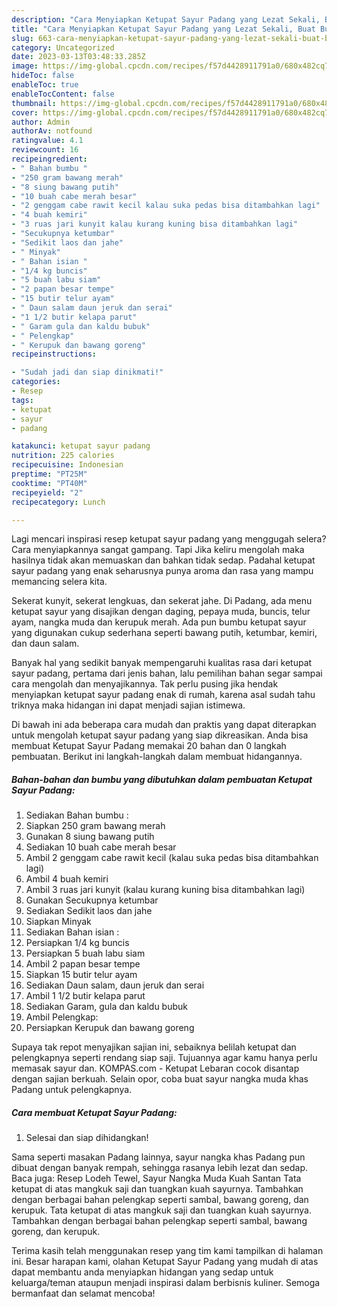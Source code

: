 ```yaml
---
description: "Cara Menyiapkan Ketupat Sayur Padang yang Lezat Sekali, Buat Buka Puasa}"
title: "Cara Menyiapkan Ketupat Sayur Padang yang Lezat Sekali, Buat Buka Puasa}"
slug: 663-cara-menyiapkan-ketupat-sayur-padang-yang-lezat-sekali-buat-buka-puasa
category: Uncategorized
date: 2023-03-13T03:48:33.285Z
image: https://img-global.cpcdn.com/recipes/f57d4428911791a0/680x482cq70/ketupat-sayur-padang-foto-resep-utama.jpg
hideToc: false
enableToc: true
enableTocContent: false
thumbnail: https://img-global.cpcdn.com/recipes/f57d4428911791a0/680x482cq70/ketupat-sayur-padang-foto-resep-utama.jpg
cover: https://img-global.cpcdn.com/recipes/f57d4428911791a0/680x482cq70/ketupat-sayur-padang-foto-resep-utama.jpg
author: Admin
authorAv: notfound
ratingvalue: 4.1
reviewcount: 16
recipeingredient:
- " Bahan bumbu "
- "250 gram bawang merah"
- "8 siung bawang putih"
- "10 buah cabe merah besar"
- "2 genggam cabe rawit kecil kalau suka pedas bisa ditambahkan lagi"
- "4 buah kemiri"
- "3 ruas jari kunyit kalau kurang kuning bisa ditambahkan lagi"
- "Secukupnya ketumbar"
- "Sedikit laos dan jahe"
- " Minyak"
- " Bahan isian "
- "1/4 kg buncis"
- "5 buah labu siam"
- "2 papan besar tempe"
- "15 butir telur ayam"
- " Daun salam daun jeruk dan serai"
- "1 1/2 butir kelapa parut"
- " Garam gula dan kaldu bubuk"
- " Pelengkap"
- " Kerupuk dan bawang goreng"
recipeinstructions:

- "Sudah jadi dan siap dinikmati!"
categories:
- Resep
tags:
- ketupat
- sayur
- padang

katakunci: ketupat sayur padang 
nutrition: 225 calories
recipecuisine: Indonesian
preptime: "PT25M"
cooktime: "PT40M"
recipeyield: "2"
recipecategory: Lunch

---
```



Lagi mencari inspirasi resep ketupat sayur padang yang menggugah selera? Cara menyiapkannya sangat gampang. Tapi Jika keliru mengolah maka hasilnya tidak akan memuaskan dan bahkan tidak sedap. Padahal ketupat sayur padang yang enak seharusnya punya aroma dan rasa yang mampu memancing selera kita.


Sekerat kunyit, sekerat lengkuas, dan sekerat jahe. Di Padang, ada menu ketupat sayur yang disajikan dengan daging, pepaya muda, buncis, telur ayam, nangka muda dan kerupuk merah. Ada pun bumbu ketupat sayur yang digunakan cukup sederhana seperti bawang putih, ketumbar, kemiri, dan daun salam.

Banyak hal yang sedikit banyak mempengaruhi kualitas rasa dari ketupat sayur padang, pertama dari jenis bahan, lalu pemilihan bahan segar sampai cara mengolah dan menyajikannya. Tak perlu pusing jika hendak menyiapkan ketupat sayur padang enak di rumah, karena asal sudah tahu triknya maka hidangan ini dapat menjadi sajian istimewa.


Di bawah ini ada beberapa cara mudah dan praktis yang dapat diterapkan untuk mengolah ketupat sayur padang yang siap dikreasikan. Anda bisa membuat Ketupat Sayur Padang memakai 20 bahan dan 0 langkah pembuatan. Berikut ini langkah-langkah dalam membuat hidangannya.

<!--inarticleads1-->

##### Bahan-bahan dan bumbu yang dibutuhkan dalam pembuatan Ketupat Sayur Padang:

1. Sediakan  Bahan bumbu :
1. Siapkan 250 gram bawang merah
1. Gunakan 8 siung bawang putih
1. Sediakan 10 buah cabe merah besar
1. Ambil 2 genggam cabe rawit kecil (kalau suka pedas bisa ditambahkan lagi)
1. Ambil 4 buah kemiri
1. Ambil 3 ruas jari kunyit (kalau kurang kuning bisa ditambahkan lagi)
1. Gunakan Secukupnya ketumbar
1. Sediakan Sedikit laos dan jahe
1. Siapkan  Minyak
1. Sediakan  Bahan isian :
1. Persiapkan 1/4 kg buncis
1. Persiapkan 5 buah labu siam
1. Ambil 2 papan besar tempe
1. Siapkan 15 butir telur ayam
1. Sediakan  Daun salam, daun jeruk dan serai
1. Ambil 1 1/2 butir kelapa parut
1. Sediakan  Garam, gula dan kaldu bubuk
1. Ambil  Pelengkap:
1. Persiapkan  Kerupuk dan bawang goreng


Supaya tak repot menyajikan sajian ini, sebaiknya belilah ketupat dan pelengkapnya seperti rendang siap saji. Tujuannya agar kamu hanya perlu memasak sayur dan. KOMPAS.com - Ketupat Lebaran cocok disantap dengan sajian berkuah. Selain opor, coba buat sayur nangka muda khas Padang untuk pelengkapnya. 

<!--inarticleads2-->

##### Cara membuat Ketupat Sayur Padang:


1. Selesai dan siap dihidangkan!

Sama seperti masakan Padang lainnya, sayur nangka khas Padang pun dibuat dengan banyak rempah, sehingga rasanya lebih lezat dan sedap. Baca juga: Resep Lodeh Tewel, Sayur Nangka Muda Kuah Santan Tata ketupat di atas mangkuk saji dan tuangkan kuah sayurnya. Tambahkan dengan berbagai bahan pelengkap seperti sambal, bawang goreng, dan kerupuk. Tata ketupat di atas mangkuk saji dan tuangkan kuah sayurnya. Tambahkan dengan berbagai bahan pelengkap seperti sambal, bawang goreng, dan kerupuk. 

Terima kasih telah menggunakan resep yang tim kami tampilkan di halaman ini. Besar harapan kami, olahan Ketupat Sayur Padang yang mudah di atas dapat membantu anda menyiapkan hidangan yang sedap untuk keluarga/teman ataupun menjadi inspirasi dalam berbisnis kuliner. Semoga bermanfaat dan selamat mencoba!

